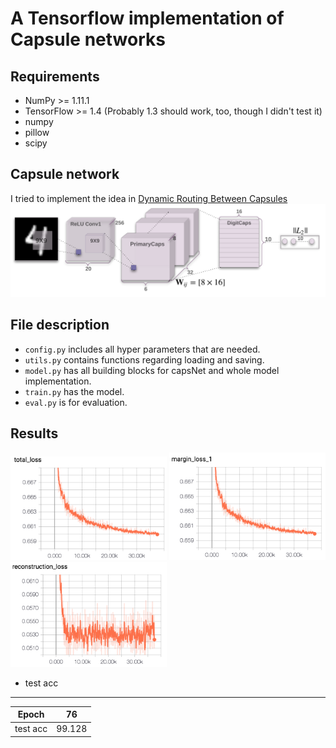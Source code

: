 # A Tensorflow implementation of Capsule networks

## Requirements
  * NumPy >= 1.11.1
  * TensorFlow >= 1.4 (Probably 1.3 should work, too, though I didn't test it)
  * numpy
  * pillow
  * scipy

## Capsule network
I tried to implement the idea in [Dynamic Routing Between Capsules](https://arxiv.org/abs/1710.09829)
<img src="figure/capsNet.png">

## File description
  * `config.py` includes all hyper parameters that are needed.
  * `utils.py` contains functions regarding loading and saving.
  * `model.py` has all building blocks for capsNet and whole model implementation.
  * `train.py` has the model.
  * `eval.py` is for evaluation.

## Results
<img src="figure/total_loss.png" width=250px>
<img src="figure/margin_loss.png" width=250px>
<img src="figure/reconstruction_loss.png" width=250px>


- test acc
------------
|Epoch|76|
|:----:|:----:|
|test acc|99.128|